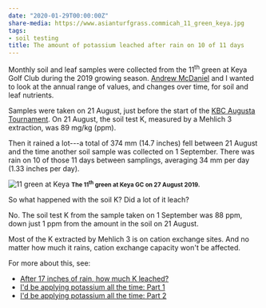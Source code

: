 ```yaml
---
date: "2020-01-29T00:00:00Z"
share-media: https://www.asianturfgrass.commicah_11_green_keya.jpg
tags:
- soil testing
title: The amount of potassium leached after rain on 10 of 11 days
---
```


Monthly soil and leaf samples were collected from the 11<sup>th</sup> green at Keya Golf Club during the 2019 growing season. [Andrew McDaniel](https://twitter.com/drumcturf) and I wanted to look at the annual range of values, and changes over time, for soil and leaf nutrients.

Samples were taken on 21 August, just before the start of the [KBC Augusta Tournament](https://www.asianturfgrass.com/2017-08-18-why-kbc-is-so-interesting/). On 21 August, the soil test K, measured by a Mehlich 3 extraction, was 89 mg/kg (ppm).

Then it rained a lot---a total of 374 mm (14.7 inches) fell between 21 August and the time another soil sample was collected on 1 September. There was rain on 10 of those 11 days between samplings, averaging 34 mm per day (1.33 inches per day).

![11 green at Keya](micah_11_green_keya.jpg)
<small><strong>The 11<sup>th</sup> green at Keya GC on 27 August 2019.</strong></small>

So what happened with the soil K? Did a lot of it leach? 

No. The soil test K from the sample taken on 1 September was 88 ppm, down just 1 ppm from the amount in the soil on 21 August.

Most of the K extracted by Mehlich 3 is on cation exchange sites. And no matter how much it rains, cation exchange capacity won't be affected.

For more about this, see:

* [After 17 inches of rain, how much K leached?](https://www.asianturfgrass.com/2018-08-03-after-17-inches-rain-how-much-k-leached/)
* [I'd be applying potassium all the time: Part 1](https://www.blog.asianturfgrass.com/2015/10/applying-potassium-all-the-time-part1.html)
* [I'd be applying potassium all the time: Part 2](https://www.blog.asianturfgrass.com/2015/10/id-be-applying-potassium-all-the-time-part-2.html)
